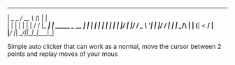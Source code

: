______ _____ _____ _ _      _             
|  _  \_   _/  __ \ (_)    | |            
| | | | | | | /  \/ |_  ___| | _____ _ __ 
| | | | | | | |   | | |/ __| |/ / _ \ '__|
| |/ /  | | | \__/\ | | (__|   <  __/ |   
|___/   |_|  \____/_|_|\___|_|\_\___|_|                                             
                                                                                 
Simple auto clicker that can work as a normal, move the cursor between 2 points and replay moves of your mous
